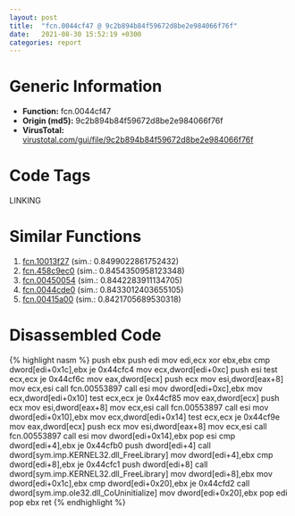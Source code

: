 ```yaml
---
layout: post
title:  "fcn.0044cf47 @ 9c2b894b84f59672d8be2e984066f76f"
date:   2021-08-30 15:52:19 +0300
categories: report
---
```


# Generic Information
- **Function:** fcn.0044cf47
- **Origin (md5):** 9c2b894b84f59672d8be2e984066f76f
- **VirusTotal:** [virustotal.com/gui/file/9c2b894b84f59672d8be2e984066f76f][virustotal_ref]

# Code Tags
<span class="tag" id="LINKING">LINKING</span>


# Similar Functions

1. [fcn.10013f27][similar_1_ref] (sim.: 0.8499022861752432)
2. [fcn.458c9ec0][similar_2_ref] (sim.: 0.8454350958123348)
3. [fcn.00450054][similar_3_ref] (sim.: 0.8442283911134705)
4. [fcn.0044cde0][similar_4_ref] (sim.: 0.8433012403655105)
5. [fcn.00415a00][similar_5_ref] (sim.: 0.8421705689530318)


# Disassembled Code

{% highlight nasm %}
push ebx
push edi
mov edi,ecx
xor ebx,ebx
cmp dword[edi+0x1c],ebx
je 0x44cfc4
mov ecx,dword[edi+0xc]
push esi
test ecx,ecx
je 0x44cf6c
mov eax,dword[ecx]
push ecx
mov esi,dword[eax+8]
mov ecx,esi
call fcn.00553897
call esi
mov dword[edi+0xc],ebx
mov ecx,dword[edi+0x10]
test ecx,ecx
je 0x44cf85
mov eax,dword[ecx]
push ecx
mov esi,dword[eax+8]
mov ecx,esi
call fcn.00553897
call esi
mov dword[edi+0x10],ebx
mov ecx,dword[edi+0x14]
test ecx,ecx
je 0x44cf9e
mov eax,dword[ecx]
push ecx
mov esi,dword[eax+8]
mov ecx,esi
call fcn.00553897
call esi
mov dword[edi+0x14],ebx
pop esi
cmp dword[edi+4],ebx
je 0x44cfb0
push dword[edi+4]
call dword[sym.imp.KERNEL32.dll_FreeLibrary]
mov dword[edi+4],ebx
cmp dword[edi+8],ebx
je 0x44cfc1
push dword[edi+8]
call dword[sym.imp.KERNEL32.dll_FreeLibrary]
mov dword[edi+8],ebx
mov dword[edi+0x1c],ebx
cmp dword[edi+0x20],ebx
je 0x44cfd2
call dword[sym.imp.ole32.dll_CoUninitialize]
mov dword[edi+0x20],ebx
pop edi
pop ebx
ret 
{% endhighlight %}


[similar_1_ref]: /report/fcn.10013f27@e5d49e0823e602f2ee948ac39d32c1eb
[similar_2_ref]: /report/fcn.458c9ec0@284c9c9722cef7520dddfe58806fd72f
[similar_3_ref]: /report/fcn.00450054@9c2b894b84f59672d8be2e984066f76f
[similar_4_ref]: /report/fcn.0044cde0@9c2b894b84f59672d8be2e984066f76f
[similar_5_ref]: /report/fcn.00415a00@3dfcfb1d918b690c00de324bcfcdc082
[virustotal_ref]: https://www.virustotal.com/gui/file/9c2b894b84f59672d8be2e984066f76f